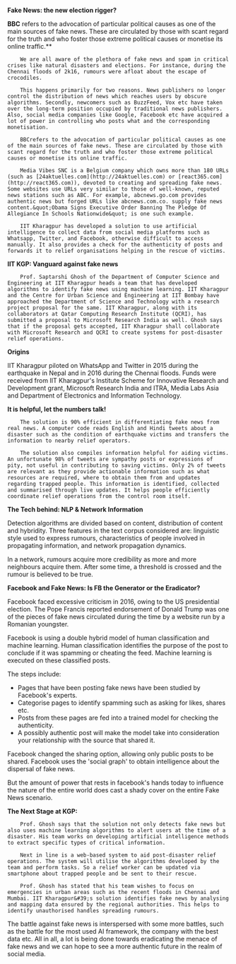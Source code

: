 
**Fake News: the new election rigger?**

**BBC** refers to the advocation of particular political causes as one of the main sources of fake news. These are circulated by those with scant regard for the truth and who foster those extreme political causes or monetise its online traffic.**

        We are all aware of the plethora of fake news and spam in critical crises like natural disasters and elections. For instance, during the Chennai floods of 2k16, rumours were afloat about the escape of crocodiles.

        This happens primarily for two reasons. News publishers no longer control the distribution of news which reaches users by obscure algorithms. Secondly, newcomers such as BuzzFeed, Vox etc have taken over the long-term position occupied by traditional news publishers. Also, social media companies like Google, Facebook etc have acquired a lot of power in controlling who posts what and the corresponding monetisation.

        BBCrefers to the advocation of particular political causes as one of the main sources of fake news. These are circulated by those with scant regard for the truth and who foster those extreme political causes or monetise its online traffic.

        Media Vibes SNC is a Belgium company which owns more than 180 URLs (such as [24aktuelles.com](http://24aktuelles.com) or [react365.com](http://react365.com)), devoted to creating and spreading fake news. Some websites use URLs very similar to those of well-known, reputed news stations such as ABC. For example, abcnews.go.com provides authentic news but forged URLs like abcnews.com.co. supply fake news content.&quot;Obama Signs Executive Order Banning The Pledge Of Allegiance In Schools Nationwide&quot; is one such example.

        IIT Kharagpur has developed a solution to use artificial intelligence to collect data from social media platforms such as Whatsapp, Twitter, and Facebook, otherwise difficult to access manually. It also provides a check for the authenticity of posts and forwards it to relief organisations helping in the rescue of victims.

**IIT KGP: Vanguard against fake news**

        Prof. Saptarshi Ghosh of the Department of Computer Science and Engineering at IIT Kharagpur heads a team that has developed algorithms to identify fake news using machine learning. IIT Kharagpur and the Centre for Urban Science and Engineering at IIT Bombay have approached the Department of Science and Technology with a research project proposal for the same. IIT Kharagpur, along with its collaborators at Qatar Computing Research Institute (QCRI), has submitted a proposal to Microsoft Research India as well. Ghosh says that if the proposal gets accepted, IIT Kharagpur shall collaborate with Microsoft Research and QCRI to create systems for post-disaster relief operations.

**Origins**

IIT Kharagpur piloted on WhatsApp and Twitter in 2015 during the earthquake in Nepal and in 2016 during the Chennai floods. Funds were received from IIT Kharagpur&#39;s Institute Scheme for Innovative Research and Development grant, Microsoft Research India and ITRA, Media Labs Asia and Department of Electronics and Information Technology.

**It is helpful, let the numbers talk!**

        The solution is 90% efficient in differentiating fake news from real news. A computer code reads English and Hindi tweets about a disaster such as the condition of earthquake victims and transfers the information to nearby relief operators.

        The solution also compiles information helpful for aiding victims. An unfortunate 98% of tweets are sympathy posts or expressions of pity, not useful in contributing to saving victims. Only 2% of tweets are relevant as they provide actionable information such as what resources are required, where to obtain them from and updates regarding trapped people. This information is identified, collected and summarised through live updates. It helps people efficiently coordinate relief operations from the control room itself.

**The Tech behind: NLP &amp; Network Information**

Detection algorithms are divided based on content, distribution of content and hybridity. Three features in the text corpus considered are: linguistic style used to express rumours, characteristics of people involved in propagating information, and network propagation dynamics.

In a network, rumours acquire more credibility as more and more neighbours acquire them. After some time, a threshold is crossed and the rumour is believed to be true.

**Facebook and Fake News: Is FB the Generator or the Eradicator?**

Facebook faced excessive criticism in 2016, owing to the US presidential election. The Pope Francis reported endorsement of Donald Trump was one of the pieces of fake news circulated during the time by a website run by a Romanian youngster.

Facebook is using a double hybrid model of human classification and machine learning. Human classification identifies the purpose of the post to conclude if it was spamming or cheating the feed. Machine learning is executed on these classified posts.

The steps include:

- Pages that have been posting fake news have been studied by Facebook&#39;s experts.
- Categorise pages to identify spamming such as asking for likes, shares etc.
- Posts from these pages are fed into a trained model for checking the authenticity.
- A possibly authentic post will make the model take into consideration your relationship with the source that shared it.

Facebook changed the sharing option, allowing only public posts to be shared. Facebook uses the &#39;social graph&#39; to obtain intelligence about the dispersal of fake news.

But the amount of power that rests in facebook&#39;s hands today to influence the nature of the entire world does cast a shady cover on the entire Fake News scenario.

**The Next Stage at KGP:**

        Prof. Ghosh says that the solution not only detects fake news but also uses machine learning algorithms to alert users at the time of a disaster. His team works on developing artificial intelligence methods to extract specific types of critical information.

        Next in line is a web-based system to aid post-disaster relief operations. The system will utilise the algorithms developed by the team and perform tasks. So a relief worker can be updated via smartphone about trapped people and be sent to their rescue.

        Prof. Ghosh has stated that his team wishes to focus on emergencies in urban areas such as the recent floods in Chennai and Mumbai. IIT Kharagpur&#39;s solution identifies fake news by analysing and mapping data ensured by the regional authorities. This helps to identify unauthorised handles spreading rumours.

The battle against fake news is interspersed with some more battles, such as the battle for the most used AI framework, the company with the best data etc. All in all, a lot is being done towards eradicating the menace of fake news and we can hope to see a more authentic future in the realm of social media.


